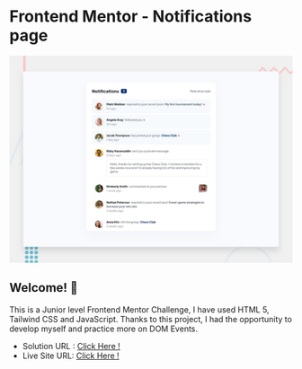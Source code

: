 # Frontend Mentor - Notifications page

![Design preview for the Notifications page coding challenge](./design/desktop-preview.jpg)

## Welcome! 👋

This is a Junior level Frontend Mentor Challenge, I have used HTML 5, Tailwind CSS and JavaScript. Thanks to this project, I had the opportunity to develop myself and practice more on DOM Events. 

- Solution URL : [Click Here !](https://www.frontendmentor.io/solutions/responsive-notifications-page-using-tailwind-css-and-javascript-6IEokILHwI)
- Live Site URL: [Click Here !](https://erenymo.github.io/notifications-page/)
